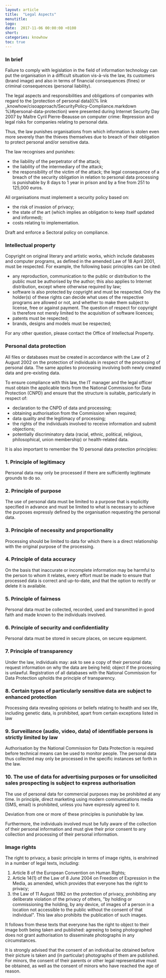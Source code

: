 ```yaml
---
layout: article
title:  "Legal Aspects"
menutitle:
logo:
date:  2017-11-06 00:00:00 +0100
short:
categories: knowhow
toc: true
---
```

<h3 class="titre-page" id="in-brief">In brief</h3>
Failure to comply with legislation in the field of information technology can put the organisation in a difficult situation vis-à-vis the law, its customers (brand image) and also in terms of financial consequences (fines) or criminal consequences (personal liability).

The legal aspects and responsibilities and obligations of companies with regard to the [protection of personal data]({% link _knowhow/cisoapproach/SecurityPolicy-Compliance.markdown %}\#personal-data-protection) were presented during Internet Security Day 2007 by Maître Cyril Pierre-Beausse on computer crime: Repression and legal risks for companies relating to personal data.

Thus, the law punishes organisations from which information is stolen even more severely than the thieves themselves due to breach of their obligation to protect personal and/or sensitive data.

The law recognises and punishes:

* the liability of the perpetrator of the attack;
* the liability of the intermediary of the attack;
* the responsibility of the victim of the attack; the legal consequence of a breach of the security obligation in relation to personal data processing is punishable by 8 days to 1 year in prison and by a fine from 251 to 125,000 euros.

All organisations must implement a security policy based on:

* the risk of invasion of privacy;
* the state of the art (which implies an obligation to keep itself updated and informed);
* costs relating to implementation.

Draft and enforce a Sectoral policy on compliance.

<h3 class="titre-page" id="in-brief">Intellectual property</h3>
Copyright on original literary and artistic works, which include databases and computer programs, as defined in the amended Law of 18 April 2001, must be respected. For example, the following basic principles can be cited:

* any reproduction, communication to the public or distribution to the public must be authorised by the author; this also applies to Internet distribution, except where otherwise required by law;
* software is also protected by copyright and must be respected. Only the holder(s) of these rights can decide what uses of the respective programs are allowed or not, and whether to make them subject to license, free or against payment. The question of respect for copyright is therefore not merely limited to the acquisition of software licences;
* patents must be respected;
* brands, designs and models must be respected;

For any other question, please contact the Office of Intellectual Property.

<h3 class="titre-page" id="in-brief">Personal data protection</h3>
All files or databases must be created in accordance with the Law of 2 August 2002 on the protection of individuals in respect of the processing of personal data. The same applies to processing involving both newly created data and pre-existing data.

To ensure compliance with this law, the IT manager and the legal officer must obtain the applicable texts from the National Commission for Data Protection (CNPD) and ensure that the structure is suitable, particularly in respect of:

* declaration to the CNPD of data and processing;
* obtaining authorisation from the Commission when required;
* data quality and the legitimacy of processing;
* the rights of the individuals involved to receive information and submit objections;
* potentially discriminatory data (racial, ethnic, political, religious, philosophical, union membership) or health-related data.

It is also important to remember the 10 personal data protection principles:

### 1. Principle of legitimacy
Personal data may only be processed if there are sufficiently legitimate grounds to do so.

### 2. Principle of purpose
The use of personal data must be limited to a purpose that is explicitly specified in advance and must be limited to what is necessary to achieve the purposes expressly defined by the organisation requesting the personal data.

### 3. Principle of necessity and proportionality
Processing should be limited to data for which there is a direct relationship with the original purpose of the processing.

### 4. Principle of data accuracy
On the basis that inaccurate or incomplete information may be harmful to the person to whom it relates, every effort must be made to ensure that processed data is correct and up-to-date, and that the option to rectify or delete it is available.

### 5. Principle of fairness
Personal data must be collected, recorded, used and transmitted in good faith and made known to the individuals involved.

### 6. Principle of security and confidentiality
Personal data must be stored in secure places, on secure equipment.

### 7. Principle of transparency
Under the law, individuals may: ask to see a copy of their personal data; request information on why the data are being held; object if the processing is unlawful. Registration of all databases with the National Commission for Data Protection upholds the principle of transparency.

### 8. Certain types of particularly sensitive data are subject to enhanced protection
Processing data revealing opinions or beliefs relating to health and sex life, including genetic data, is prohibited, apart from certain exceptions listed in law

### 9. Surveillance (audio, video, data) of identifiable persons is strictly limited by law
Authorisation by the National Commission for Data Protection is required before technical means can be used to monitor people. The personal data thus collected may only be processed in the specific instances set forth in the law.

### 10. The use of data for advertising purposes or for unsolicited sales prospecting is subject to express authorisation
The use of personal data for commercial purposes may be prohibited at any time. In principle, direct marketing using modern communications media (SMS, email) is prohibited, unless you have expressly agreed to it.

Deviation from one or more of these principles is punishable by law.

Furthermore, the individuals involved must be fully aware of the collection of their personal information and must give their prior consent to any collection and processing of their personal information.

<h3 class="titre-page" id="in-brief">Image rights</h3>
The right to privacy, a basic principle in terms of image rights, is enshrined in a number of legal texts, including:

1. Article 8 of the European Convention on Human Rights;
2. Article 14(1) of the Law of 8 June 2004 on Freedom of Expression in the Media, as amended, which provides that everyone has the right to privacy;
3. the Law of 11 August 1982 on the protection of privacy, prohibiting any deliberate violation of the privacy of others, "by holding or commissioning the holding, by any device, of images of a person in a location not accessible to the public without the consent of that individual". This law also prohibits the publication of such images.

It follows from these texts that everyone has the right to object to their image both being taken and published: agreeing to being photographed does not grant authorisation to disseminate photographs in any circumstances.

It is strongly advised that the consent of an individual be obtained before their picture is taken and (in particular) photographs of them are published. For minors, the consent of their parents or other legal representative must be obtained, as well as the consent of minors who have reached the age of reason.
